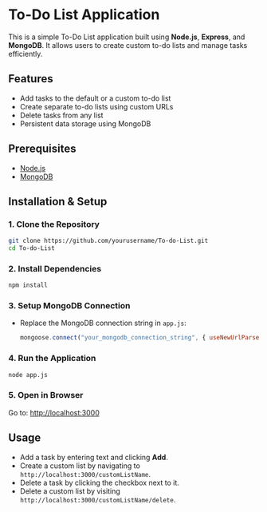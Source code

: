 # To-Do List Application

This is a simple To-Do List application built using **Node.js**, **Express**, and **MongoDB**. It allows users to create custom to-do lists and manage tasks efficiently.

## Features

- Add tasks to the default or a custom to-do list
- Create separate to-do lists using custom URLs
- Delete tasks from any list
- Persistent data storage using MongoDB

## Prerequisites

- [Node.js](https://nodejs.org/)
- [MongoDB](https://www.mongodb.com/)

## Installation & Setup

### 1. Clone the Repository

```sh
git clone https://github.com/yourusername/To-do-List.git
cd To-do-List
```

### 2. Install Dependencies

```sh
npm install
```

### 3. Setup MongoDB Connection

- Replace the MongoDB connection string in `app.js`:
  ```js
  mongoose.connect("your_mongodb_connection_string", { useNewUrlParser: true });
  ```

### 4. Run the Application

```sh
node app.js
```

### 5. Open in Browser

Go to: [http://localhost:3000](http://localhost:3000)

## Usage

- Add a task by entering text and clicking **Add**.
- Create a custom list by navigating to `http://localhost:3000/customListName`.
- Delete a task by clicking the checkbox next to it.
- Delete a custom list by visiting `http://localhost:3000/customListName/delete`. 
